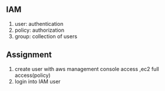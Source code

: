 ## IAM 
   1. user: authentication
   2. policy: authorization
   3. group: collection of users 
## Assignment 
1. create user with aws management console access ,ec2 full access(policy)
2. login into IAM user 
